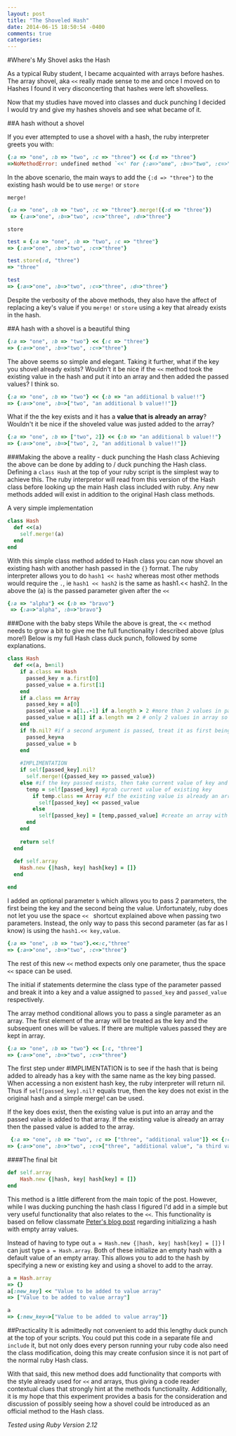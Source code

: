 ```yaml
---
layout: post
title: "The Shoveled Hash"
date: 2014-06-15 18:50:54 -0400
comments: true
categories: 
---
```

#Where's My Shovel asks the Hash

As a typical Ruby student, I became acquainted with arrays before hashes. The array shovel, aka `<<` really made sense to me and once I moved on to Hashes I found it very disconcerting that hashes were left shovelless. 

Now that my studies have moved into classes and duck punching I decided I would try and give my hashes shovels and see what became of it.

##A hash without a shovel

If you ever attempted to use a shovel with a hash, the ruby interpreter greets you with:
```Ruby
{:a => "one", :b => "two", :c => "three"} << {:d => "three"}
=>NoMethodError: undefined method `<<' for {:a=>"one", :b=>"two", :c=>"three"}:Hash
```
In the above scenario, the main ways to add the `{:d => "three"}` to the existing hash would be to use `merge!` or `store`

`merge!` 
```Ruby
{:a => "one", :b => "two", :c => "three"}.merge!({:d => "three"})
 => {:a=>"one", :b=>"two", :c=>"three", :d=>"three"} 
 ```
`store`
 ```Ruby
test = {:a => "one", :b => "two", :c => "three"}
 => {:a=>"one", :b=>"two", :c=>"three"} 

test.store(:d, "three")
 => "three" 

test
 => {:a=>"one", :b=>"two", :c=>"three", :d=>"three"} 
```
Despite the verbosity of the above methods, they also have the affect of replacing a key's value if you `merge!` or `store` using a key that already exists in the hash. 

##A hash with a shovel is a beautiful thing 

```Ruby
{:a => "one", :b => "two"} << {:c => "three"}
=> {:a=>"one", :b=>"two", :c=>"three"}
```

The above seems so simple and elegant. Taking it further, what if the key you shovel already exists? Wouldn't it be nice if the `<<` method took the existing value in the hash and put it into an array and then added the passed values? I think so.

```ruby
{:a => "one", :b => "two"} << {:b => "an additional b value!!"}
=> {:a=>"one", :b=>["two", "an additional b value!!"]}

```

What if the the key exists and it has a __value that is already an array__? Wouldn't it be nice if the shoveled value was justed added to the array?
```ruby 
{:a => "one", :b => ["two", 2]} << {:b => "an additional b value!!"}
=> {:a=>"one", :b=>["two", 2, "an additional b value!!"]}
```

###Making the above a reality - duck punching the Hash class
Achieving the above can be done by adding to / duck punching the Hash class. Defining a `class Hash` at the top of your ruby script is the simplest way to achieve this. The ruby interpretor will read from this version of the Hash class before looking up the main Hash class included with ruby. Any new methods added will exist in addition to the original Hash class methods. 

A very simple implementation
```ruby
class Hash
  def <<(a)
    self.merge!(a)
  end
end
``` 

With this simple class method added to Hash class you can now shovel an existing hash with another hash passed in the `{}` format. 
The ruby interpreter allows you to do `hash1 << hash2` whereas most other methods would require the `.`, ie `hash1 << hash2` is the same as hash1.<< hash2. In the above the (a) is the passed parameter given after the `<<` 

```ruby
{:a => "alpha"} << {:b => "bravo"}
 => {:a=>"alpha", :b=>"bravo"} 
```
###Done with the baby steps
While the above is great, the << method needs to grow a bit to give me the full functionality I described above (plus more!)
Below is my full Hash class duck punch, followed by some explanations. 

```ruby
class Hash
  def <<(a, b=nil)
    if a.class == Hash
      passed_key = a.first[0]
      passed_value = a.first[1]
    end
    if a.class == Array
      passed_key = a[0]
      passed_value = a[1..-1] if a.length > 2 #more than 2 values in passed array means pass_value becomes an array of all the values after [0]
      passed_value = a[1] if a.length == 2 # only 2 values in array so first must be key and 2nd must be value
    end
    if !b.nil? #if a second argument is passed, treat it as first being the key and second being the value
      passed_key=a
      passed_value = b
    end
    
    #IMPLIMENTATION 
    if self[passed_key].nil?
      self.merge!({passed_key => passed_value})
    else #if the key passed exists, then take current value of key and put it in array w/ passed valued
      temp = self[passed_key] #grab current value of existing key
        if temp.class == Array #if the existing value is already an array then add to that array
          self[passed_key] << passed_value
        else
          self[passed_key] = [temp,passed_value] #create an array with original value and passed value
      end
    end
    
    return self
  end
  
  def self.array 
    Hash.new {|hash, key| hash[key] = []} 
  end 

end
```

I added an optional parameter `b` which allows you to pass 2 parameters, the first being the key and the second being the value. Unfortunately, ruby does not let you use the space `<< ` shortcut explained above when passing two parameters. Instead, the only way to pass this second parameter (as far as I know) is using the `hash1.<< key,value`. 
```ruby
{:a => "one", :b => "two"}.<<:c,"three"
=> {:a=>"one", :b=>"two", :c=>"three"}
```

The rest of this new `<<` method expects only one parameter, thus the space `<<` space can be used.

The initial if statements determine the class type of the parameter passed and break it into a key and a value assigned to `passed_key` and `passed_value` respectively. 

The array method conditional allows you to pass a single parameter as an array. The first element of the array will be treated as the key and the subsequent ones will be values. If there are multiple values passed they are kept in array.
```ruby
{:a => "one", :b => "two"} << [:c, "three"]
=> {:a=>"one", :b=>"two", :c=>"three"}
```

The first step under #IMPLIMENTATION is to see if the hash that is being added to already has a key with the same name as the key bing passed. When accessing a non existent hash key, the ruby interpreter will return nil. Thus if `self[passed_key].nil?` equals true, then the key does not exist in the original hash and a simple merge! can be used. 


If the key does exist, then the existing value is put into an array and the passed value is added to that array. If the existing value is already an array then the passed value is added to the array. 

```ruby
 {:a => "one", :b => "two", :c => ["three", "additional value"]} << {:c => "a third value"}
=> {:a=>"one", :b=>"two", :c=>["three", "additional value", "a third value"]}
```

####The final bit
```ruby
def self.array 
    Hash.new {|hash, key| hash[key] = []} 
end 
```
This method is a little different from the main topic of the post. However, while I was ducking punching the hash class I figured I'd add in a simple but very useful functionality that also relates to the `<<`. This functionality is based on fellow classmate [Peter's blog post](http://pcrglennon.github.io/blog/2014/06/10/rubys-hash-dot-new-and-%7B%7D/) regarding initializing a hash with empty array values. 

Instead of having to type out `a = Hash.new {|hash, key| hash[key] = []}` I can just type `a = Hash.array`. Both of these initialize an empty hash with a default value of an empty array. This allows you to  add to the hash by specifying a new or existing key and using a shovel to add to the array. 
```ruby
a = Hash.array
=> {}
a[:new_key] << "Value to be added to value array" 
=> ["Value to be added to value array"]

a
=> {:new_key=>["Value to be added to value array"]}
```

##Practicality
It is admittedly not convenient to add this lengthy duck punch at the top of your scripts. You could put this code in a separate file and `include` it, but not only does every person running your ruby code also need the class modification, doing this may create confusion since it is not part of the normal ruby Hash class. 

With that said, this new method does add functionality that comports with the style already used for `<<` and arrays, thus giving a code reader contextual clues that strongly hint at the methods functionality. Additionally, it is my hope that this experiment provides a basis for the consideration and discussion of possibly seeing how a shovel could be introduced as an official method to the Hash class.  

*Tested using Ruby Version 2.12*